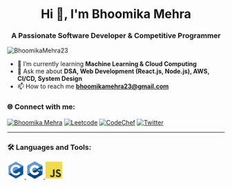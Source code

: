 <h1 align="center">Hi 👋, I'm Bhoomika Mehra</h1>
<h3 align="center">A Passionate Software Developer & Competitive Programmer</h3>

<p align="left"> <img src="https://komarev.com/ghpvc/?username=BhoomikaMehra23&label=Profile%20views&color=0e75b6&style=flat" alt="BhoomikaMehra23" /> </p>

- 🌱 I’m currently learning **Machine Learning & Cloud Computing**  
- 💬 Ask me about **DSA, Web Development (React.js, Node.js), AWS, CI/CD, System Design**  
- 📫 How to reach me **bhoomikamehra23@gmail.com**  

### **🌐 Connect with me:**
<p align="left">
<a href="https://linkedin.com/in/bhoomikamehra23" target="blank"><img align="center" src="https://cdn.jsdelivr.net/npm/simple-icons@3.0.1/icons/linkedin.svg" alt="Bhoomika Mehra" height="30" width="40" /></a>
<a href="https://www.leetcode.com/BhoomikaMehra23" target="blank"><img align="center" src="https://upload.wikimedia.org/wikipedia/commons/1/19/LeetCode_logo_black.png" alt="Leetcode" height="30" width="40" /></a>
<a href="https://www.codechef.com/users/BhoomikaMehra23" target="blank"><img align="center" src="https://upload.wikimedia.org/wikipedia/commons/1/12/C_Cpp_logo.png" alt="CodeChef" height="30" width="40" /></a>
<a href="https://twitter.com/BhoomikaMehra23" target="blank"><img align="center" src="https://cdn.jsdelivr.net/npm/simple-icons@3.0.1/icons/twitter.svg" alt="Twitter" height="30" width="40" /></a>
</p>

---

### **🛠️ Languages and Tools:**
<p align="left"> 
  <a href="https://www.cprogramming.com/" target="_blank"> <img src="https://raw.githubusercontent.com/devicons/devicon/master/icons/c/c-original.svg" alt="c" width="40" height="40"/> </a> 
  <a href="https://www.cplusplus.com/" target="_blank"> <img src="https://raw.githubusercontent.com/devicons/devicon/master/icons/cplusplus/cplusplus-original.svg" alt="cplusplus" width="40" height="40"/> </a>
  <a href="https://developer.mozilla.org/en-US/docs/Web/JavaScript" target="_blank"> <img src="https://raw.githubusercontent.com/devicons/devicon/master/icons/javascript/javascript-original.svg" alt="javascript" width="40" height="40"/> </a>
  <a href="https://reactjs.org/" target="_blank"> <img src="https://raw.githubusercontent.com/devicons/devicon/master/icons/react/react-original-wordmark.svg" alt="react" width="40" height="40

